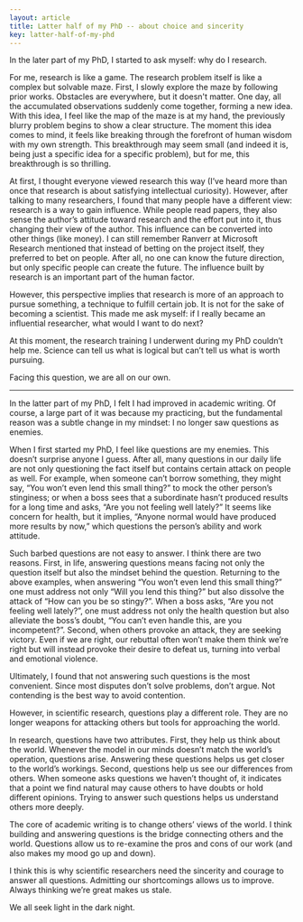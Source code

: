 ```yaml
---
layout: article
title: Latter half of my PhD -- about choice and sincerity
key: latter-half-of-my-phd
---
```



In the later part of my PhD, I started to ask myself: why do I research.

For me, research is like a game. The research problem itself is like a complex but solvable maze. First, I slowly explore the maze by following prior works. Obstacles are everywhere, but it doesn't matter. One day, all the accumulated observations suddenly come together, forming a new idea. 
With this idea, I feel like the map of the maze is at my hand, the previously blurry problem begins to show a clear structure. The moment this idea comes to mind, it feels like breaking through the forefront of human wisdom with my own strength. 
This breakthrough may seem small (and indeed it is, being just a specific idea for a specific problem), but for me, this breakthrough is so thrilling.

At first, I thought everyone viewed research this way (I’ve heard more than once that research is about satisfying intellectual curiosity). However, after talking to many researchers, I found that many people have a different view: research is a way to gain influence. While people read papers, they also sense the author’s attitude toward research and the effort put into it, thus changing their view of the author. This influence can be converted into other things (like money). I can still remember Ranverr at Microsoft Research mentioned that instead of betting on the project itself, they preferred to bet on people. After all, no one can know the future direction, but only specific people can create the future. The influence built by research is an important part of the human factor.

However, this perspective implies that research is more of an approach to pursue something, a technique to fulfill certain job. It is not for the sake of becoming a scientist. This made me ask myself: if I really became an influential researcher, what would I want to do next?

At this moment, the research training I underwent during my PhD couldn’t help me. Science can tell us what is logical but can’t tell us what is worth pursuing.

Facing this question, we are all on our own.

-------

In the latter part of my PhD, I felt I had improved in academic writing. Of course, a large part of it was because my practicing, but the fundamental reason was a subtle change in my mindset: I no longer saw questions as enemies.

When I first started my PhD, I feel like questions are my enemies. This doesn’t surprise anyone I guess. After all, many questions in our daily life are not only questioning the fact itself but contains certain attack on people as well. For example, when someone can’t borrow something, they might say, “You won’t even lend this small thing?” to mock the other person’s stinginess; or when a boss sees that a subordinate hasn’t produced results for a long time and asks, “Are you not feeling well lately?” It seems like concern for health, but it implies, “Anyone normal would have produced more results by now,” which questions the person’s ability and work attitude.

Such barbed questions are not easy to answer. I think there are two reasons. First, in life, answering questions means facing not only the question itself but also the mindset behind the question. Returning to the above examples, when answering “You won’t even lend this small thing?” one must address not only “Will you lend this thing?” but also dissolve the attack of “How can you be so stingy?”. When a boss asks, “Are you not feeling well lately?”, one must address not only the health question but also alleviate the boss’s doubt, “You can’t even handle this, are you incompetent?”. Second, when others provoke an attack, they are seeking victory. Even if we are right, our rebuttal often won’t make them think we’re right but will instead provoke their desire to defeat us, turning into verbal and emotional violence.

Ultimately, I found that not answering such questions is the most convenient. Since most disputes don’t solve problems, don’t argue. Not contending is the best way to avoid contention.

However, in scientific research, questions play a different role. They are no longer weapons for attacking others but tools for approaching the world.

In research, questions have two attributes. First, they help us think about the world. Whenever the model in our minds doesn’t match the world’s operation, questions arise. Answering these questions helps us get closer to the world’s workings. 
Second, questions help us see our differences from others. When someone asks questions we haven’t thought of, it indicates that a point we find natural may cause others to have doubts or hold different opinions. Trying to answer such questions helps us understand others more deeply.

The core of academic writing is to change others’ views of the world. I think building and answering questions is the bridge connecting others and the world. Questions allow us to re-examine the pros and cons of our work (and also makes my mood go up and down).

I think this is why scientific researchers need the sincerity and courage to answer all questions. Admitting our shortcomings allows us to improve. Always thinking we’re great makes us stale.

We all seek light in the dark night.
